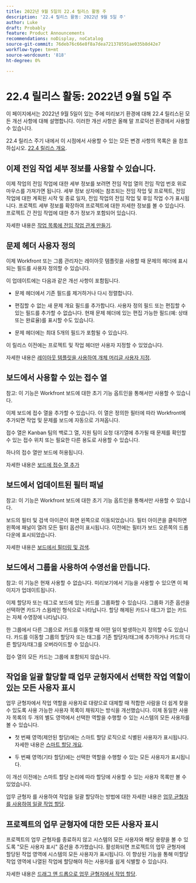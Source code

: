 ```yaml
---
title: 2022년 9월 5일의 22.4 릴리스 활동 주
description: '22.4 릴리스 활동: 2022년 9월 5일 주'
author: Luke
draft: Probably
feature: Product Announcements
recommendations: noDisplay, noCatalog
source-git-commit: 76deb76c66e8f8a7dea721378591ae035b8d42e7
workflow-type: tm+mt
source-wordcount: '818'
ht-degree: 0%

---
```



# 22.4 릴리스 활동: 2022년 9월 5일 주

이 페이지에서는 2022년 9월 5일이 있는 주에 미리보기 환경에 대해 22.4 릴리스된 모든 개선 사항에 대해 설명합니다. 이러한 개선 사항은 올해 말 프로덕션 환경에서 사용할 수 있습니다.

22.4 릴리스 주기 내에서 이 시점에서 사용할 수 있는 모든 변경 사항의 목록은 을 참조하십시오. [22.4 릴리스 개요](/help/quicksilver/product-announcements/product-releases/22.4-release-activity/22-4-release-overview.md).

## 이제 전임 작업 세부 정보를 사용할 수 있습니다.

이제 작업의 전임 작업에 대한 세부 정보를 보려면 전임 작업 열의 전임 작업 번호 위로 마우스를 가져가면 됩니다. 세부 정보 상자에는 참조되는 전임 작업 및 프로젝트, 전임 작업에 대한 계획된 시작 및 종료 일자, 전임 작업의 전임 작업 및 후임 작업 수가 표시됩니다. 프로젝트 세부 정보를 확장하여 프로젝트에 대한 자세한 정보를 볼 수 있습니다. 프로젝트 간 전임 작업에 대한 추가 정보가 포함되어 있습니다.

자세한 내용은 [작업 목록에 전임 작업 관계 만들기](/help/quicksilver/manage-work/tasks/use-prdcssrs/create-predecessors-on-task-list.md).

## 문제 헤더 사용자 정의

이제 Workfront 또는 그룹 관리자는 레이아웃 템플릿을 사용할 때 문제의 헤더에 표시되는 필드를 사용자 정의할 수 있습니다.

이 업데이트에는 다음과 같은 개선 사항이 포함됩니다.

* 문제 헤더에서 기존 필드를 제거하거나 다시 정렬합니다.

* 편집할 수 없는 새 문제 개요 필드를 추가합니다. 사용자 정의 필드 또는 편집할 수 있는 필드를 추가할 수 없습니다. 현재 문제 헤더에 있는 편집 가능한 필드(예: 상태 또는 완료율)를 표시할 수도 있습니다.

* 문제 헤더에는 최대 5개의 필드가 포함될 수 있습니다.

이 릴리스 이전에는 프로젝트 및 작업 헤더만 사용자 지정할 수 있었습니다.

자세한 내용은 [레이아웃 템플릿을 사용하여 개체 머리글 사용자 지정](/help/quicksilver/administration-and-setup/customize-workfront/use-layout-templates/customize-object-headers.md).

## 보드에서 사용할 수 있는 접수 열

참고: 이 기능은 Workfront 보드에 대한 초기 기능 옵트인을 통해서만 사용할 수 있습니다.

이제 보드에 접수 열을 추가할 수 있습니다. 이 열은 정의한 필터에 따라 Workfront에 추가되면 작업 및 문제를 보드에 자동으로 가져옵니다.

접수 열은 Kanban 팀의 백로그 열, 지원 팀이 요청 대기열에 추가될 때 문제를 확인할 수 있는 접수 위치 또는 필요한 다른 용도로 사용할 수 있습니다.

하나의 접수 열만 보드에 허용됩니다.

자세한 내용은 [보드에 접수 열 추가](/help/quicksilver/agile/use-boards-agile-planning-tools/add-intake-column-to-board.md)

## 보드에서 업데이트된 필터 패널

참고: 이 기능은 Workfront 보드에 대한 초기 기능 옵트인을 통해서만 사용할 수 있습니다.

보드의 필터 및 검색 아이콘이 화면 왼쪽으로 이동되었습니다. 필터 아이콘을 클릭하면 왼쪽에 패널이 열려 모든 필터 옵션이 표시됩니다. 이전에는 필터가 보드 오른쪽의 드롭다운에 표시되었습니다.

자세한 내용은 [보드에서 필터링 및 검색](/help/quicksilver/agile/get-started-with-boards/filter-search-in-board.md).

## 보드에서 그룹을 사용하여 수영선을 만듭니다.

참고: 이 기능은 현재 사용할 수 없습니다. 미리보기에서 기능을 사용할 수 있으면 이 페이지가 업데이트됩니다.

이제 할당자 또는 태그로 보드에 있는 카드를 그룹화할 수 있습니다. 그룹화 기준 옵션을 선택하면 카드가 스윔레인 형식으로 나타납니다. 할당 해제된 카드나 태그가 없는 카드는 자체 수영장에 나타납니다.

한 그룹에서 다른 그룹으로 카드를 이동할 때 어떤 일이 발생하는지 정의할 수도 있습니다. 카드를 이동할 그룹의 할당자 또는 태그를 기존 할당자/태그에 추가하거나 카드의 다른 할당자/태그를 오버라이드할 수 있습니다.

접수 열의 모든 카드는 그룹에 포함되지 않습니다.

## 작업을 일괄 할당할 때 업무 균형자에서 선택한 작업 역할이 있는 모든 사용자 표시

업무 균형자에서 작업 역할을 사용자로 대량으로 대체할 때 적합한 사람을 더 쉽게 찾을 수 있도록 사용 가능한 사용자 목록이 채워지는 방식을 개선했습니다. 이제 동일한 사용자 목록의 두 개의 별도 영역에서 선택한 역할을 수행할 수 있는 시스템의 모든 사용자를 볼 수 있습니다.

* 첫 번째 영역(제안된 할당)에는 스마트 할당 로직으로 식별된 사용자가 표시됩니다. 자세한 내용은 [스마트 할당 개요](/help/quicksilver/manage-work/tasks/assign-tasks/smart-assignments.md).

* 두 번째 영역(기타 할당)에는 선택한 역할을 수행할 수 있는 모든 사용자가 표시됩니다.

이 개선 이전에는 스마트 할당 논리에 따라 할당에 사용할 수 있는 사용자 목록만 볼 수 있었습니다.

업무 균형자 를 사용하여 작업을 일괄 할당하는 방법에 대한 자세한 내용은 [업무 균형자 를 사용하여 일괄 작업 할당](/help/quicksilver/resource-mgmt/workload-balancer/assign-work-in-workload-balancer-in-bulk.md).

## 프로젝트의 업무 균형자에 대한 모든 사용자 표시

프로젝트의 업무 균형자를 종료하지 않고 시스템의 모든 사용자와 해당 용량을 볼 수 있도록 &quot;모든 사용자 표시&quot; 옵션을 추가했습니다. 활성화되면 프로젝트의 업무 균형자에 할당된 작업 영역에 시스템의 모든 사용자가 표시됩니다. 이 향상된 기능을 통해 미할당 작업 영역에 나열된 작업에 할당해야 하는 사용자를 쉽게 식별할 수 있습니다.

자세한 내용은 [드래그 앤 드롭으로 업무 균형자에서 작업 할당](/help/quicksilver/resource-mgmt/workload-balancer/assign-work-in-workload-balancer-by-drag-and-drop.md).

